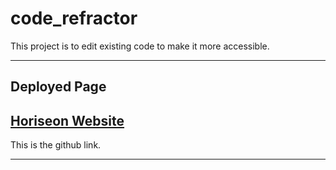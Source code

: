 # code_refractor
This project is to edit existing code to make it more accessible.

---
## Deployed Page

## [Horiseon Website](https://usethehill.github.io/code_refractor/)
This is the github link.

---
